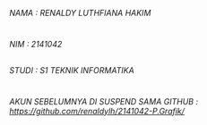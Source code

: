 *NAMA : RENALDY LUTHFIANA HAKIM*
#
*NIM : 2141042*
##
*STUDI : S1 TEKNIK INFORMATIKA*
#
*AKUN SEBELUMNYA DI SUSPEND SAMA GITHUB : https://github.com/renaldylh/2141042-P.Grafik/*

